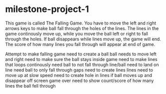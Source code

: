 # milestone-project-1
This game is called The Falling Game. You have to move the left and right arrows keys to make ball fall through the holes of the lines. The lines in the game continously move up, while you move the ball left or right to fall through the holes. If ball disappears while lines move up, the game will end. The score of how many lines you fall through will appear at end of game.








Attempt to make falling game
need to create a ball
ball needs to move left and right
need to make sure the ball stays inside game
need to make lines that loops continously 
need ball to not fall through line/ball need to land on line
need ball to only fall through gaps
need to create lines
lines need to move up at slow speed 
need to create hole in lines
if ball moves up and disappear off screen game over
need to show count/score of how many lines the ball fell through